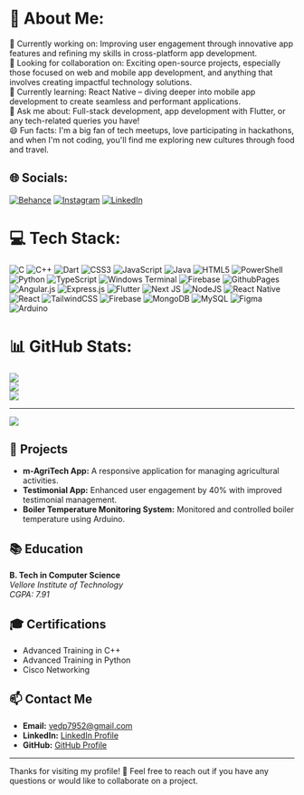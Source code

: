 # 💫 About Me:
🔭 Currently working on: Improving user engagement through innovative app features and refining my skills in cross-platform app development.<br>🤝 Looking for collaboration on: Exciting open-source projects, especially those focused on web and mobile app development, and anything that involves creating impactful technology solutions.<br>🌱 Currently learning: React Native – diving deeper into mobile app development to create seamless and performant applications.<br>💬 Ask me about: Full-stack development, app development with Flutter, or any tech-related queries you have!<br>😄 Fun facts: I'm a big fan of tech meetups, love participating in hackathons, and when I'm not coding, you'll find me exploring new cultures through food and travel.


## 🌐 Socials:
[![Behance](https://img.shields.io/badge/Behance-1769ff?logo=behance&logoColor=white)](https://behance.net/VedP483) [![Instagram](https://img.shields.io/badge/Instagram-%23E4405F.svg?logo=Instagram&logoColor=white)](https://instagram.com/_v_ed483) [![LinkedIn](https://img.shields.io/badge/LinkedIn-%230077B5.svg?logo=linkedin&logoColor=white)](https://linkedin.com/in/ved-prakash-37b438219) 

# 💻 Tech Stack:
![C](https://img.shields.io/badge/c-%2300599C.svg?style=for-the-badge&logo=c&logoColor=white) ![C++](https://img.shields.io/badge/c++-%2300599C.svg?style=for-the-badge&logo=c%2B%2B&logoColor=white) ![Dart](https://img.shields.io/badge/dart-%230175C2.svg?style=for-the-badge&logo=dart&logoColor=white) ![CSS3](https://img.shields.io/badge/css3-%231572B6.svg?style=for-the-badge&logo=css3&logoColor=white) ![JavaScript](https://img.shields.io/badge/javascript-%23323330.svg?style=for-the-badge&logo=javascript&logoColor=%23F7DF1E) ![Java](https://img.shields.io/badge/java-%23ED8B00.svg?style=for-the-badge&logo=openjdk&logoColor=white) ![HTML5](https://img.shields.io/badge/html5-%23E34F26.svg?style=for-the-badge&logo=html5&logoColor=white) ![PowerShell](https://img.shields.io/badge/PowerShell-%235391FE.svg?style=for-the-badge&logo=powershell&logoColor=white) ![Python](https://img.shields.io/badge/python-3670A0?style=for-the-badge&logo=python&logoColor=ffdd54) ![TypeScript](https://img.shields.io/badge/typescript-%23007ACC.svg?style=for-the-badge&logo=typescript&logoColor=white) ![Windows Terminal](https://img.shields.io/badge/Windows%20Terminal-%234D4D4D.svg?style=for-the-badge&logo=windows-terminal&logoColor=white) ![Firebase](https://img.shields.io/badge/firebase-%23039BE5.svg?style=for-the-badge&logo=firebase) ![GithubPages](https://img.shields.io/badge/github%20pages-121013?style=for-the-badge&logo=github&logoColor=white) ![Angular.js](https://img.shields.io/badge/angular.js-%23E23237.svg?style=for-the-badge&logo=angularjs&logoColor=white) ![Express.js](https://img.shields.io/badge/express.js-%23404d59.svg?style=for-the-badge&logo=express&logoColor=%2361DAFB) ![Flutter](https://img.shields.io/badge/Flutter-%2302569B.svg?style=for-the-badge&logo=Flutter&logoColor=white) ![Next JS](https://img.shields.io/badge/Next-black?style=for-the-badge&logo=next.js&logoColor=white) ![NodeJS](https://img.shields.io/badge/node.js-6DA55F?style=for-the-badge&logo=node.js&logoColor=white) ![React Native](https://img.shields.io/badge/react_native-%2320232a.svg?style=for-the-badge&logo=react&logoColor=%2361DAFB) ![React](https://img.shields.io/badge/react-%2320232a.svg?style=for-the-badge&logo=react&logoColor=%2361DAFB) ![TailwindCSS](https://img.shields.io/badge/tailwindcss-%2338B2AC.svg?style=for-the-badge&logo=tailwind-css&logoColor=white) ![Firebase](https://img.shields.io/badge/firebase-a08021?style=for-the-badge&logo=firebase&logoColor=ffcd34) ![MongoDB](https://img.shields.io/badge/MongoDB-%234ea94b.svg?style=for-the-badge&logo=mongodb&logoColor=white) ![MySQL](https://img.shields.io/badge/mysql-4479A1.svg?style=for-the-badge&logo=mysql&logoColor=white) ![Figma](https://img.shields.io/badge/figma-%23F24E1E.svg?style=for-the-badge&logo=figma&logoColor=white) ![Arduino](https://img.shields.io/badge/-Arduino-00979D?style=for-the-badge&logo=Arduino&logoColor=white)
# 📊 GitHub Stats:
![](https://github-readme-stats.vercel.app/api?username=VedPrakash483&theme=dark&hide_border=false&include_all_commits=false&count_private=false)<br/>
![](https://github-readme-streak-stats.herokuapp.com/?user=VedPrakash483&theme=dark&hide_border=false)<br/>
![](https://github-readme-stats.vercel.app/api/top-langs/?username=VedPrakash483&theme=dark&hide_border=false&include_all_commits=false&count_private=false&layout=compact)

---
[![](https://visitcount.itsvg.in/api?id=VedPrakash483&icon=10&color=0)](https://visitcount.itsvg.in)

## 🚀 Projects

- **m-AgriTech App:** A responsive application for managing agricultural activities.
- **Testimonial App:** Enhanced user engagement by 40% with improved testimonial management.
- **Boiler Temperature Monitoring System:** Monitored and controlled boiler temperature using Arduino.

## 📚 Education

**B. Tech in Computer Science**  
_Vellore Institute of Technology_  
_CGPA: 7.91_

## 🎓 Certifications

- Advanced Training in C++
- Advanced Training in Python
- Cisco Networking

## 📫 Contact Me

- **Email:** [vedp7952@gmail.com](mailto:vedp7952@gmail.com)
- **LinkedIn:** [LinkedIn Profile](https://www.linkedin.com/in/ved-prakash-37b438219/)
- **GitHub:** [GitHub Profile](https://github.com/VedPrakash483)


---

Thanks for visiting my profile! 🚀 Feel free to reach out if you have any questions or would like to collaborate on a project.

